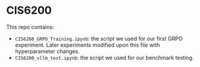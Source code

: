 # CIS6200

This repo contains:
- `CIS6200_GRPO_Training.ipynb`: the script we used for our first GRPO experiment. Later experiments modified upon this file with hyperparameter changes.
- `CIS6200_vllm_test.ipynb`: the script we used for our benchmark testing.
